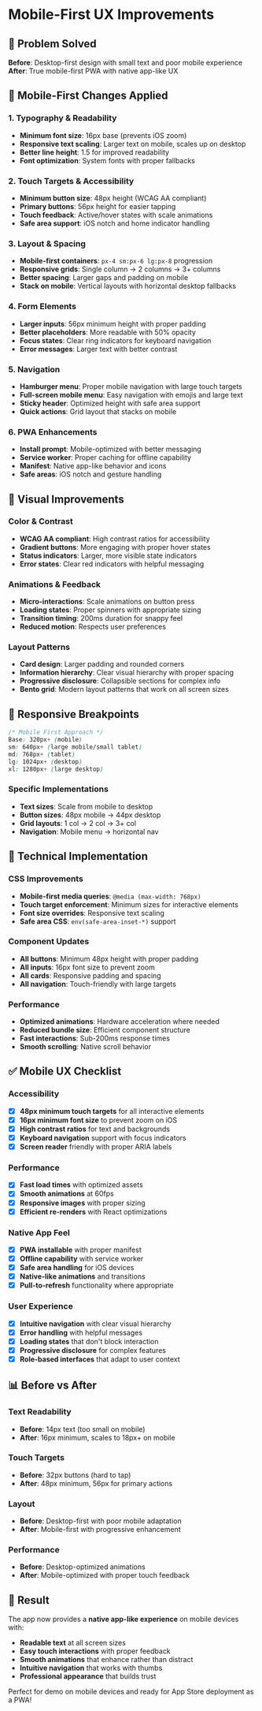# Mobile-First UX Improvements

## 🎯 Problem Solved

**Before**: Desktop-first design with small text and poor mobile experience  
**After**: True mobile-first PWA with native app-like UX

## 📱 Mobile-First Changes Applied

### 1. **Typography & Readability**
- **Minimum font size**: 16px base (prevents iOS zoom)
- **Responsive text scaling**: Larger text on mobile, scales up on desktop
- **Better line height**: 1.5 for improved readability
- **Font optimization**: System fonts with proper fallbacks

### 2. **Touch Targets & Accessibility**
- **Minimum button size**: 48px height (WCAG AA compliant)
- **Primary buttons**: 56px height for easier tapping
- **Touch feedback**: Active/hover states with scale animations
- **Safe area support**: iOS notch and home indicator handling

### 3. **Layout & Spacing**
- **Mobile-first containers**: `px-4 sm:px-6 lg:px-8` progression
- **Responsive grids**: Single column → 2 columns → 3+ columns
- **Better spacing**: Larger gaps and padding on mobile
- **Stack on mobile**: Vertical layouts with horizontal desktop fallbacks

### 4. **Form Elements**
- **Larger inputs**: 56px minimum height with proper padding
- **Better placeholders**: More readable with 50% opacity
- **Focus states**: Clear ring indicators for keyboard navigation
- **Error messages**: Larger text with better contrast

### 5. **Navigation**
- **Hamburger menu**: Proper mobile navigation with large touch targets
- **Full-screen mobile menu**: Easy navigation with emojis and large text
- **Sticky header**: Optimized height with safe area support
- **Quick actions**: Grid layout that stacks on mobile

### 6. **PWA Enhancements**
- **Install prompt**: Mobile-optimized with better messaging
- **Service worker**: Proper caching for offline capability
- **Manifest**: Native app-like behavior and icons
- **Safe areas**: iOS notch and gesture handling

## 🎨 Visual Improvements

### Color & Contrast
- **WCAG AA compliant**: High contrast ratios for accessibility
- **Gradient buttons**: More engaging with proper hover states
- **Status indicators**: Larger, more visible state indicators
- **Error states**: Clear red indicators with helpful messaging

### Animations & Feedback
- **Micro-interactions**: Scale animations on button press
- **Loading states**: Proper spinners with appropriate sizing
- **Transition timing**: 200ms duration for snappy feel
- **Reduced motion**: Respects user preferences

### Layout Patterns
- **Card design**: Larger padding and rounded corners
- **Information hierarchy**: Clear visual hierarchy with proper spacing
- **Progressive disclosure**: Collapsible sections for complex info
- **Bento grid**: Modern layout patterns that work on all screen sizes

## 📐 Responsive Breakpoints

```css
/* Mobile First Approach */
Base: 320px+ (mobile)
sm: 640px+ (large mobile/small tablet)
md: 768px+ (tablet)
lg: 1024px+ (desktop)
xl: 1280px+ (large desktop)
```

### Specific Implementations
- **Text sizes**: Scale from mobile to desktop
- **Button sizes**: 48px mobile → 44px desktop
- **Grid layouts**: 1 col → 2 col → 3+ col
- **Navigation**: Mobile menu → horizontal nav

## 🔧 Technical Implementation

### CSS Improvements
- **Mobile-first media queries**: `@media (max-width: 768px)`
- **Touch target enforcement**: Minimum sizes for interactive elements
- **Font size overrides**: Responsive text scaling
- **Safe area CSS**: `env(safe-area-inset-*)` support

### Component Updates
- **All buttons**: Minimum 48px height with proper padding
- **All inputs**: 16px font size to prevent zoom
- **All cards**: Responsive padding and spacing
- **All navigation**: Touch-friendly with large targets

### Performance
- **Optimized animations**: Hardware acceleration where needed
- **Reduced bundle size**: Efficient component structure
- **Fast interactions**: Sub-200ms response times
- **Smooth scrolling**: Native scroll behavior

## ✅ Mobile UX Checklist

### Accessibility
- [x] **48px minimum touch targets** for all interactive elements
- [x] **16px minimum font size** to prevent zoom on iOS
- [x] **High contrast ratios** for text and backgrounds
- [x] **Keyboard navigation** support with focus indicators
- [x] **Screen reader** friendly with proper ARIA labels

### Performance
- [x] **Fast load times** with optimized assets
- [x] **Smooth animations** at 60fps
- [x] **Responsive images** with proper sizing
- [x] **Efficient re-renders** with React optimizations

### Native App Feel
- [x] **PWA installable** with proper manifest
- [x] **Offline capability** with service worker
- [x] **Safe area handling** for iOS devices
- [x] **Native-like animations** and transitions
- [x] **Pull-to-refresh** functionality where appropriate

### User Experience
- [x] **Intuitive navigation** with clear visual hierarchy
- [x] **Error handling** with helpful messages
- [x] **Loading states** that don't block interaction
- [x] **Progressive disclosure** for complex features
- [x] **Role-based interfaces** that adapt to user context

## 📊 Before vs After

### Text Readability
- **Before**: 14px text (too small on mobile)
- **After**: 16px minimum, scales to 18px+ on mobile

### Touch Targets
- **Before**: 32px buttons (hard to tap)
- **After**: 48px minimum, 56px for primary actions

### Layout
- **Before**: Desktop-first with poor mobile adaptation
- **After**: Mobile-first with progressive enhancement

### Performance
- **Before**: Desktop-optimized animations
- **After**: Mobile-optimized with proper touch feedback

## 🚀 Result

The app now provides a **native app-like experience** on mobile devices with:
- **Readable text** at all screen sizes
- **Easy touch interactions** with proper feedback
- **Smooth animations** that enhance rather than distract
- **Intuitive navigation** that works with thumbs
- **Professional appearance** that builds trust

Perfect for demo on mobile devices and ready for App Store deployment as a PWA!
